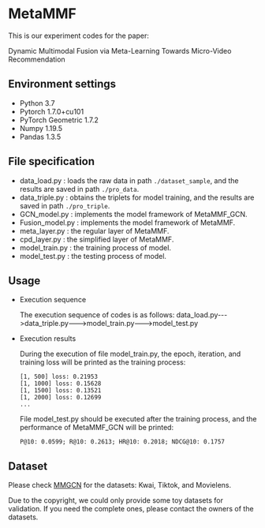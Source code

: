 # MetaMMF
This is our experiment codes for the paper:

Dynamic Multimodal Fusion via Meta-Learning Towards Micro-Video Recommendation

## Environment settings
* Python 3.7
* Pytorch 1.7.0+cu101
* PyTorch Geometric 1.7.2
* Numpy 1.19.5
* Pandas 1.3.5

## File specification
* data_load.py : loads the raw data in path `./dataset_sample`, and the results are saved in path `./pro_data`.
* data_triple.py : obtains the triplets for model training, and the results are saved in path `./pro_triple`.
* GCN_model.py : implements the model framework of MetaMMF_GCN.
* Fusion_model.py : implements the model framework of MetaMMF.
* meta_layer.py : the regular layer of MetaMMF.
* cpd_layer.py : the simplified layer of MetaMMF.
* model_train.py : the training process of model.
* model_test.py : the testing process of model.

## Usage
* Execution sequence

  The execution sequence of codes is as follows: data_load.py--->data_triple.py--->model_train.py--->model_test.py
  
* Execution results

  During the execution of file model_train.py, the epoch, iteration, and training loss will be printed as the training process:
  
  ```
  [1, 500] loss: 0.21953
  [1, 1000] loss: 0.15628
  [1, 1500] loss: 0.13521
  [1, 2000] loss: 0.12699
  ...
  ```

  File model_test.py should be executed after the training process, and the performance of MetaMMF_GCN will be printed:
  
  ```
  P@10: 0.0599; R@10: 0.2613; HR@10: 0.2018; NDCG@10: 0.1757
  ```

## Dataset
Please check [MMGCN](https://github.com/weiyinwei/MMGCN) for the datasets: Kwai, Tiktok, and Movielens.

Due to the copyright, we could only provide some toy datasets for validation. If you need the complete ones, please contact the owners of the datasets.
